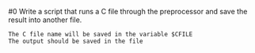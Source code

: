 #0
Write a script that runs a C file through the preprocessor and save the result into another file.

    The C file name will be saved in the variable $CFILE
    The output should be saved in the file


